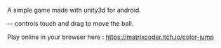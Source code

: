 A simple game made with unity3d for android. 

-- controls
touch and drag to move the ball.

Play online in your browser here : https://matrixcoder.itch.io/color-jump